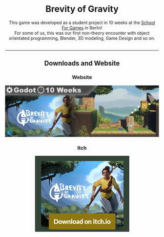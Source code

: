 <div align="center">
  
  <h1>Brevity of Gravity</h1>

  <p>
    This game was developed as a student project in 10 weeks at the <a href="https://www.school4games.net">School For Games</a> in Berlin! <br />
    For some of us, this was our first non-theory encounter with object orientated programming, Blender, 3D modeling, Game Design and so on. <br /> <br />
  </p>

  <hr />
  <h2>Downloads and Website</h2>

  <h3>Website</h3>
  <a href="https://brevity-of-gravity.school4games.net/">
    <img src="https://github.com/LumiToad/LumiToad/blob/main/img/banner/github_brevity_banner.png" alt="brevity banner" />
  </a>

  <h3>Itch</h3>
  <a href="https://s4g.itch.io/brevity-of-gravity">
    <img src="https://github.com/LumiToad/LumiToad/blob/main/img/itch/brevity.png" alt="itch page" />
  </a>
  
</div>
